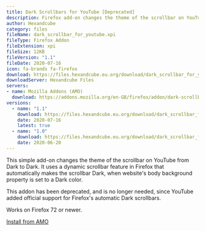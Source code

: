 ```yaml
---
title: Dark Scrollbars for YouTube [Deprecated]
description: Firefox add-on changes the theme of the scrollbar on YouTube from Light to Dark.
author: Hexandcube
category: files
fileName: dark_scrollbar_for_youtube.xpi
fileType: Firefox Addon 
fileExtension: xpi
fileSize: 12KB
fileVersion: "1.1"
fileDate: 2020-07-16
icon: fa-brands fa-firefox
download: https://files.hexandcube.eu.org/download/dark_scrollbar_for_youtube.xpi
downloadServer: Hexandcube Files
servers:
- name: Mozilla Addons (AMO)
  download: https://addons.mozilla.org/en-GB/firefox/addon/dark-scrollbar-for-youtube/
versions:
  - name: "1.1"
    download: https://files.hexandcube.eu.org/download/dark_scrollbar_for_youtube-1.1.xpi
    date: 2020-07-16
    latest: true
  - name: "1.0"
    download: https://files.hexandcube.eu.org/download/dark_scrollbar_for_youtube-1.0.xpi
    date: 2020-06-20
---
```


This simple add-on changes the theme of the scrollbar on YouTube from Dark to Dark.
It uses a dynamic scrollbar feature in Firefox that automatically makes the scrollbar Dark, when website's body background property is set to a Dark color.

This addon has been deprecated, and is no longer needed, since YouTube added official support for Firefox's automatic Dark scrollbars.

Works on Firefox 72 or newer.

<a class="btn btn-inverted" href="https://addons.mozilla.org/en-GB/firefox/addon/dark-scrollbar-for-youtube/" target="_blank"><i class="fa-brands fa-firefox"></i> Install from AMO</a>
